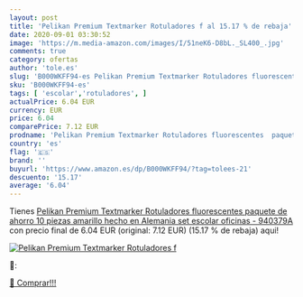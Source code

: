 ```yaml
---
layout: post
title: 'Pelikan Premium Textmarker Rotuladores f al 15.17 % de rebaja'
date: 2020-09-01 03:30:52
image: 'https://m.media-amazon.com/images/I/51neK6-D8bL._SL400_.jpg'
comments: true
category: ofertas
author: 'tole.es'
slug: 'B000WKFF94-es Pelikan Premium Textmarker Rotuladores fluorescentes...'
sku: 'B000WKFF94-es'
tags: [ 'escolar','rotuladores', ]
actualPrice: 6.04 EUR
currency: EUR
price: 6.04
comparePrice: 7.12 EUR
prodname: 'Pelikan Premium Textmarker Rotuladores fluorescentes  paquete de ahorro 10 piezas  amarillo  hecho en Alemania  set escolar  oficinas - 940379A'
country: 'es'
flag: '🇪🇸'
brand: ''
buyurl: 'https://www.amazon.es/dp/B000WKFF94/?tag=tolees-21'
descuento: '15.17'
average: '6.04'
---
```


Tienes [Pelikan Premium Textmarker Rotuladores fluorescentes  paquete de ahorro 10 piezas  amarillo  hecho en Alemania  set escolar  oficinas - 940379A](https://www.amazon.es/dp/B000WKFF94/?tag=tolees-21) con precio final de  6.04 EUR (original: 7.12 EUR) (15.17 %  de rebaja) aqui!

[![Pelikan Premium Textmarker Rotuladores f](https://m.media-amazon.com/images/I/51neK6-D8bL._SL400_.jpg)](https://www.amazon.es/dp/B000WKFF94/?tag=tolees-21)

🔎:


[🛒 Comprar!!!](https://www.amazon.es/dp/B000WKFF94/?tag=tolees-21)
